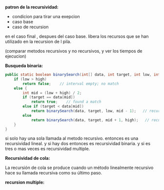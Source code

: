 **patron de la recursividad:**
- condicion para tirar una exepcion
- caso base
- caso de recursion

en el caso final , despues del caso base. libera los recursos que se han utilizado en la recursion de l pila.

(comparar metodos recursivos y no recursivos, y ver los tiempos de ejecucion)

**Busqueda binaria:**

```java
public static boolean binarySearch(int[] data, int target, int low, int high) {
    if (low > high)
        return false;    // interval empty; no match
    else {
        int mid = (low + high) / 2;
        if (target == data[mid])
            return true;    // found a match
        else if (target < data[mid])
            return binarySearch(data, target, low, mid - 1);   // recur left of the middle
        else
            return binarySearch(data, target, mid + 1, high);   // recur right of the middle
    }
}
```

si solo hay una sola llamada al metodo recursivo. entonces es una recursividad lineal.
y si hay dos entonces es recursividad binaria. y si es tres o mas veces es recursividad multiple.

**Recursividad de cola:**

La recursión de cola se produce cuando un método linealmente
recursivo hace su llamada recursiva como su último paso.

**recursion multiple:**

